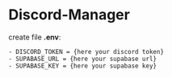 # Discord-Manager

create file **.env**:

    - DISCORD_TOKEN = {here your discord token}
    - SUPABASE_URL = {here your supabase url}
    - SUPABASE_KEY = {here your supabase key}